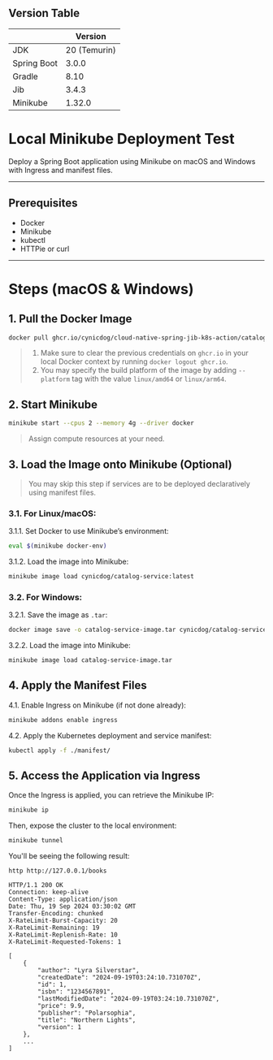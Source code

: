 ## Version Table

|             | Version       |
|-------------|---------------|
| JDK         | 20 (Temurin)  |
| Spring Boot | 3.0.0         |
| Gradle      | 8.10          |
| Jib         | 3.4.3         |
| Minikube    | 1.32.0        |

# Local Minikube Deployment Test

Deploy a Spring Boot application using Minikube on macOS and Windows with Ingress and manifest files.

---

## Prerequisites

- Docker
- Minikube
- kubectl
- HTTPie or curl

---

# Steps (macOS & Windows)

## 1. Pull the Docker Image
```bash
docker pull ghcr.io/cynicdog/cloud-native-spring-jib-k8s-action/catalog-service:latest
```
> 1. Make sure to clear the previous credentials on `ghcr.io` in your local Docker context by running `docker logout ghcr.io`.
> 2. You may specify the build platform of the image by adding `--platform` tag with the value `linux/amd64` or `linux/arm64`.

## 2. Start Minikube
```bash
minikube start --cpus 2 --memory 4g --driver docker
```
> Assign compute resources at your need. 

## 3. Load the Image onto Minikube (Optional) 
> You may skip this step if services are to be deployed declaratively using manifest files.

### 3.1. For Linux/macOS:
3.1.1. Set Docker to use Minikube’s environment:
```bash
eval $(minikube docker-env)
```

3.1.2. Load the image into Minikube:
```bash
minikube image load cynicdog/catalog-service:latest
```

### 3.2. For Windows:
3.2.1. Save the image as `.tar`:
```bash
docker image save -o catalog-service-image.tar cynicdog/catalog-service:latest
```

3.2.2. Load the image into Minikube:
```bash
minikube image load catalog-service-image.tar
```

## 4. Apply the Manifest Files

4.1. Enable Ingress on Minikube (if not done already):
```bash
minikube addons enable ingress
```

4.2. Apply the Kubernetes deployment and service manifest:
```bash
kubectl apply -f ./manifest/
```

## 5. Access the Application via Ingress

Once the Ingress is applied, you can retrieve the Minikube IP:
```bash
minikube ip
```

Then, expose the cluster to the local environment:
```bash
minikube tunnel
```

You'll be seeing the following result: 
```
http http://127.0.0.1/books

HTTP/1.1 200 OK
Connection: keep-alive
Content-Type: application/json
Date: Thu, 19 Sep 2024 03:30:02 GMT
Transfer-Encoding: chunked
X-RateLimit-Burst-Capacity: 20
X-RateLimit-Remaining: 19
X-RateLimit-Replenish-Rate: 10
X-RateLimit-Requested-Tokens: 1

[
    {
        "author": "Lyra Silverstar",
        "createdDate": "2024-09-19T03:24:10.731070Z",
        "id": 1,
        "isbn": "1234567891",
        "lastModifiedDate": "2024-09-19T03:24:10.731070Z",
        "price": 9.9,
        "publisher": "Polarsophia",
        "title": "Northern Lights",
        "version": 1
    },
    ... 
]
```